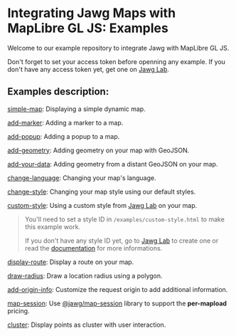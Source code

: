 # Integrating Jawg Maps with MapLibre GL JS: Examples

Welcome to our example repository to integrate Jawg with MapLibre GL JS.

Don't forget to set your access token before openning any example.
If you don't have any access token yet, get one on [Jawg Lab](https://jawg.io/lab).

## Examples description:

[simple-map](./examples/simple-map.html): Displaying a simple dynamic map.

[add-marker](./examples/add-marker.html): Adding a marker to a map.

[add-popup](./examples/add-popup.html): Adding a popup to a map.

[add-geometry](./examples/add-geometry.html): Adding geometry on your map with GeoJSON.

[add-your-data](./examples/add-your-data.html): Adding geometry from a distant GeoJSON on your map.

[change-language](./examples/change-language.html): Changing your map's language.

[change-style](./examples/change-style.html): Changing your map style using our default styles.

[custom-style](./examples/custom-style.html): Using a custom style from [Jawg Lab](https://jawg.io/lab) on your map.

> You'll need to set a style ID in `/examples/custom-style.html` to make this example work.
>
> If you don't have any style ID yet, go to [Jawg Lab](https://jawg.io/lab/styles) to create one or read the [documentation](https://jawg.io/docs/maps#get-custom-style-id) for more informations.

[display-route](./examples/display-route.html): Display a route on your map.

[draw-radius](./examples/draw-radius.html): Draw a location radius using a polygon.

[add-origin-info](./examples/add-origin-info.html): Customize the request origin to add additional information.

[map-session](./examples/map-session.html): Use [@jawg/map-session](https://www.npmjs.com/package/@jawg/map-session) library to support the **per-mapload** pricing.

[cluster](./examples/cluster.html): Display points as cluster with user interaction.